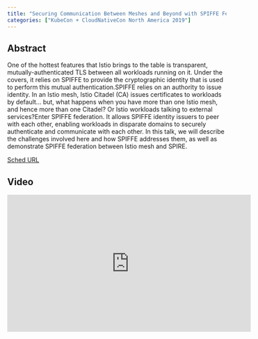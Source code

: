 ```yaml
---
title: "Securing Communication Between Meshes and Beyond with SPIFFE Federation - Evan Gilman, Scytale & Oliver Liu, Google"
categories: ["KubeCon + CloudNativeCon North America 2019"]
---
```


## Abstract

One of the hottest features that Istio brings to the table is transparent, mutually-authenticated TLS between all workloads running on it. Under the covers, it relies on SPIFFE to provide the cryptographic identity that is used to perform this mutual authentication.SPIFFE relies on an authority to issue identity. In an Istio mesh, Istio Citadel (CA) issues certificates to workloads by default... but, what happens when you have more than one Istio mesh, and hence more than one Citadel? Or Istio workloads talking to external services?Enter SPIFFE federation. It allows SPIFFE identity issuers to peer with each other, enabling workloads in disparate domains to securely authenticate and communicate with each other. In this talk, we will describe the challenges involved here and how SPIFFE addresses them, as well as demonstrate SPIFFE federation between Istio mesh and SPIRE.

[Sched URL](https://kccncna19.sched.com/event/cec81509cf09a2ea0f275760b16cd2f1)

## Video

<iframe width='560' height='315' src='https://www.youtube.com/embed/cx_NnvbsCP4' frameborder='0' allow='accelerometer; autoplay; encrypted-media; gyroscope; picture-in-picture' allowfullscreen></iframe>
